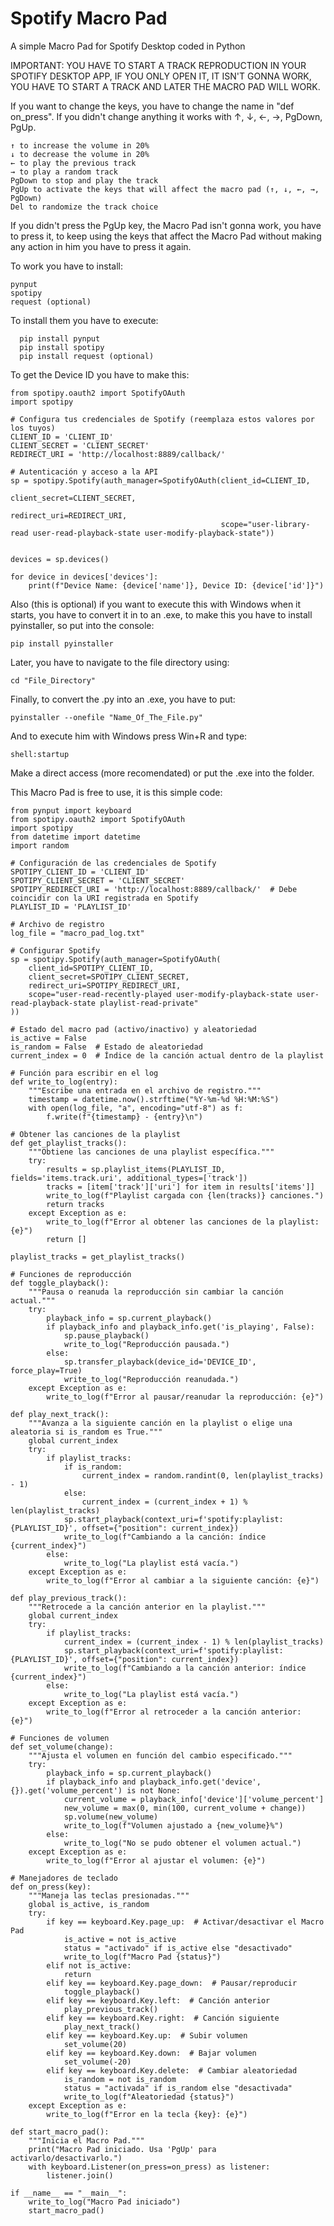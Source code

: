 # Spotify Macro Pad
A simple Macro Pad for Spotify Desktop coded in Python

IMPORTANT: YOU HAVE TO START A TRACK REPRODUCTION IN YOUR SPOTIFY DESKTOP APP, IF YOU ONLY OPEN IT, IT ISN'T GONNA WORK, YOU HAVE TO START A TRACK AND LATER THE MACRO PAD WILL WORK.


If you want to change the keys, you have to change the name in "def on_press". 
If you didn't change anything it works with ↑, ↓, ←, →, PgDown, PgUp. 

    ↑ to increase the volume in 20% 
    ↓ to decrease the volume in 20% 
    ← to play the previous track 
    → to play a random track 
    PgDown to stop and play the track 
    PgUp to activate the keys that will affect the macro pad (↑, ↓, ←, →, PgDown)
    Del to randomize the track choice
    
If you didn't press the PgUp key, the Macro Pad isn't gonna work, you have to press it, to keep using the keys that affect the Macro Pad without making any action in him you have to press it again.

To work you have to install:

    pynput
    spotipy
    request (optional)
  
To install them you have to execute:

      pip install pynput
      pip install spotipy
      pip install request (optional)

  
To get the Device ID you have to make this:

    from spotipy.oauth2 import SpotifyOAuth
    import spotipy
    
    # Configura tus credenciales de Spotify (reemplaza estos valores por los tuyos)
    CLIENT_ID = 'CLIENT_ID'
    CLIENT_SECRET = 'CLIENT_SECRET'
    REDIRECT_URI = 'http://localhost:8889/callback/'
    
    # Autenticación y acceso a la API
    sp = spotipy.Spotify(auth_manager=SpotifyOAuth(client_id=CLIENT_ID,
                                                   client_secret=CLIENT_SECRET,
                                                   redirect_uri=REDIRECT_URI,
                                                   scope="user-library-read user-read-playback-state user-modify-playback-state"))
    
    
    devices = sp.devices()
    
    for device in devices['devices']:
        print(f"Device Name: {device['name']}, Device ID: {device['id']}")


Also (this is optional) if you want to execute this with Windows when it starts, you have to convert it in to an .exe, to make this you have to install pyinstaller, so put into the console:

    pip install pyinstaller

Later, you have to navigate to the file directory using:

    cd "File_Directory"

Finally, to convert the .py into an .exe, you have to put:

    pyinstaller --onefile "Name_Of_The_File.py"

And to execute him with Windows press Win+R and type:

    shell:startup

Make a direct access (more recomendated) or put the .exe into the folder.


This Macro Pad is free to use, it is this simple code:

    from pynput import keyboard
    from spotipy.oauth2 import SpotifyOAuth
    import spotipy
    from datetime import datetime
    import random
    
    # Configuración de las credenciales de Spotify
    SPOTIPY_CLIENT_ID = 'CLIENT_ID'
    SPOTIPY_CLIENT_SECRET = 'CLIENT_SECRET'
    SPOTIPY_REDIRECT_URI = 'http://localhost:8889/callback/'  # Debe coincidir con la URI registrada en Spotify
    PLAYLIST_ID = 'PLAYLIST_ID'
    
    # Archivo de registro
    log_file = "macro_pad_log.txt"
    
    # Configurar Spotify
    sp = spotipy.Spotify(auth_manager=SpotifyOAuth(
        client_id=SPOTIPY_CLIENT_ID,
        client_secret=SPOTIPY_CLIENT_SECRET,
        redirect_uri=SPOTIPY_REDIRECT_URI,
        scope="user-read-recently-played user-modify-playback-state user-read-playback-state playlist-read-private"
    ))
    
    # Estado del macro pad (activo/inactivo) y aleatoriedad
    is_active = False
    is_random = False  # Estado de aleatoriedad
    current_index = 0  # Índice de la canción actual dentro de la playlist
    
    # Función para escribir en el log
    def write_to_log(entry):
        """Escribe una entrada en el archivo de registro."""
        timestamp = datetime.now().strftime("%Y-%m-%d %H:%M:%S")
        with open(log_file, "a", encoding="utf-8") as f:
            f.write(f"{timestamp} - {entry}\n")
    
    # Obtener las canciones de la playlist
    def get_playlist_tracks():
        """Obtiene las canciones de una playlist específica."""
        try:
            results = sp.playlist_items(PLAYLIST_ID, fields='items.track.uri', additional_types=['track'])
            tracks = [item['track']['uri'] for item in results['items']]
            write_to_log(f"Playlist cargada con {len(tracks)} canciones.")
            return tracks
        except Exception as e:
            write_to_log(f"Error al obtener las canciones de la playlist: {e}")
            return []
    
    playlist_tracks = get_playlist_tracks()
    
    # Funciones de reproducción
    def toggle_playback():
        """Pausa o reanuda la reproducción sin cambiar la canción actual."""
        try:
            playback_info = sp.current_playback()
            if playback_info and playback_info.get('is_playing', False):
                sp.pause_playback()
                write_to_log("Reproducción pausada.")
            else:
                sp.transfer_playback(device_id='DEVICE_ID', force_play=True)
                write_to_log("Reproducción reanudada.")
        except Exception as e:
            write_to_log(f"Error al pausar/reanudar la reproducción: {e}")
    
    def play_next_track():
        """Avanza a la siguiente canción en la playlist o elige una aleatoria si is_random es True."""
        global current_index
        try:
            if playlist_tracks:
                if is_random:
                    current_index = random.randint(0, len(playlist_tracks) - 1)
                else:
                    current_index = (current_index + 1) % len(playlist_tracks)
                sp.start_playback(context_uri=f'spotify:playlist:{PLAYLIST_ID}', offset={"position": current_index})
                write_to_log(f"Cambiando a la canción: índice {current_index}")
            else:
                write_to_log("La playlist está vacía.")
        except Exception as e:
            write_to_log(f"Error al cambiar a la siguiente canción: {e}")
    
    def play_previous_track():
        """Retrocede a la canción anterior en la playlist."""
        global current_index
        try:
            if playlist_tracks:
                current_index = (current_index - 1) % len(playlist_tracks)
                sp.start_playback(context_uri=f'spotify:playlist:{PLAYLIST_ID}', offset={"position": current_index})
                write_to_log(f"Cambiando a la canción anterior: índice {current_index}")
            else:
                write_to_log("La playlist está vacía.")
        except Exception as e:
            write_to_log(f"Error al retroceder a la canción anterior: {e}")
    
    # Funciones de volumen
    def set_volume(change):
        """Ajusta el volumen en función del cambio especificado."""
        try:
            playback_info = sp.current_playback()
            if playback_info and playback_info.get('device', {}).get('volume_percent') is not None:
                current_volume = playback_info['device']['volume_percent']
                new_volume = max(0, min(100, current_volume + change))
                sp.volume(new_volume)
                write_to_log(f"Volumen ajustado a {new_volume}%")
            else:
                write_to_log("No se pudo obtener el volumen actual.")
        except Exception as e:
            write_to_log(f"Error al ajustar el volumen: {e}")
    
    # Manejadores de teclado
    def on_press(key):
        """Maneja las teclas presionadas."""
        global is_active, is_random
        try:
            if key == keyboard.Key.page_up:  # Activar/desactivar el Macro Pad
                is_active = not is_active
                status = "activado" if is_active else "desactivado"
                write_to_log(f"Macro Pad {status}")
            elif not is_active:
                return
            elif key == keyboard.Key.page_down:  # Pausar/reproducir
                toggle_playback()
            elif key == keyboard.Key.left:  # Canción anterior
                play_previous_track()
            elif key == keyboard.Key.right:  # Canción siguiente
                play_next_track()
            elif key == keyboard.Key.up:  # Subir volumen
                set_volume(20)
            elif key == keyboard.Key.down:  # Bajar volumen
                set_volume(-20)
            elif key == keyboard.Key.delete:  # Cambiar aleatoriedad
                is_random = not is_random
                status = "activada" if is_random else "desactivada"
                write_to_log(f"Aleatoriedad {status}")
        except Exception as e:
            write_to_log(f"Error en la tecla {key}: {e}")
    
    def start_macro_pad():
        """Inicia el Macro Pad."""
        print("Macro Pad iniciado. Usa 'PgUp' para activarlo/desactivarlo.")
        with keyboard.Listener(on_press=on_press) as listener:
            listener.join()
    
    if __name__ == "__main__":
        write_to_log("Macro Pad iniciado")
        start_macro_pad()

